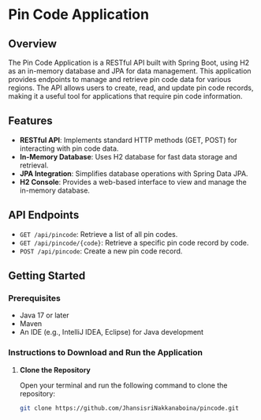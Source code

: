 # Pin Code Application

## Overview

The Pin Code Application is a RESTful API built with Spring Boot, using H2 as an in-memory database and JPA for data management. This application provides endpoints to manage and retrieve pin code data for various regions. The API allows users to create, read, and update pin code records, making it a useful tool for applications that require pin code information.

## Features

- **RESTful API**: Implements standard HTTP methods (GET, POST) for interacting with pin code data.
- **In-Memory Database**: Uses H2 database for fast data storage and retrieval.
- **JPA Integration**: Simplifies database operations with Spring Data JPA.
- **H2 Console**: Provides a web-based interface to view and manage the in-memory database.

## API Endpoints

- `GET /api/pincode`: Retrieve a list of all pin codes.
- `GET /api/pincode/{code}`: Retrieve a specific pin code record by code.
- `POST /api/pincode`: Create a new pin code record.

## Getting Started

### Prerequisites

- Java 17 or later
- Maven
- An IDE (e.g., IntelliJ IDEA, Eclipse) for Java development

### Instructions to Download and Run the Application

1. **Clone the Repository**

   Open your terminal and run the following command to clone the repository:

   ```bash
   git clone https://github.com/JhansisriNakkanaboina/pincode.git
